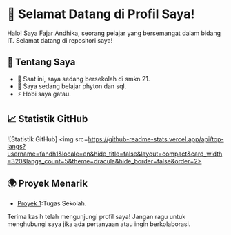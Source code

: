 # 👋 Selamat Datang di Profil Saya!

Halo! Saya Fajar Andhika, seorang pelajar yang bersemangat dalam bidang IT. Selamat datang di repositori saya!

## 🔧 Tentang Saya

- 🔭 Saat ini, saya sedang bersekolah di smkn 21.
- 🌱 Saya sedang belajar phyton dan sql.
- ⚡ Hobi saya gatau.

## 📈 Statistik GitHub

![Statistik GitHub]
<img src=https://github-readme-stats.vercel.app/api/top-langs?username=fandh1&locale=en&hide_title=false&layout=compact&card_width=320&langs_count=5&theme=dracula&hide_border=false&order=2>


## 🌍 Proyek Menarik

- [Proyek 1](https://github.com/fandh1/online-shop):Tugas Sekolah.

Terima kasih telah mengunjungi profil saya! Jangan ragu untuk menghubungi saya jika ada pertanyaan atau ingin berkolaborasi.
